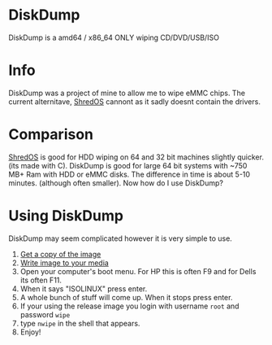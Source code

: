 # DiskDump
DiskDump is a amd64 / x86_64 ONLY wiping CD/DVD/USB/ISO 
# Info
DiskDump was a project of mine to allow me to wipe eMMC chips. The current alternitave, [ShredOS](https://github.com/PartialVolume/shredos.x86_64) cannont as it sadly doesnt contain the drivers.
# Comparison
[ShredOS](https://github.com/PartialVolume/shredos.x86_64) is good for HDD wiping on 64 and 32 bit machines slightly quicker. (its made with C).
DiskDump is good for large 64 bit systems with ~750 MB+ Ram with HDD or eMMC disks. The difference in time is about 5-10 minutes. (although often smaller). Now how do I use DiskDump?
# Using DiskDump
DiskDump may seem complicated however it is very simple to use.
1. [Get a copy of the image](https://github.com/Awire9966/DiskDump/releases/tag/1.0)
2. [Write image to your media](https://github.com/Awire9966/DiskDump/releases/tag/1.0)
3. Open your computer's boot menu. For HP this is often F9 and for Dells its often F11.
4. When it says "ISOLINUX" press enter.
5. A whole bunch of stuff will come up. When it stops press enter.
6. If your using the release image you login with username ```root``` and password ```wipe```
7. type ```nwipe``` in the shell that appears.
8. Enjoy!

